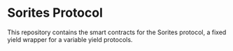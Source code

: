 # Sorites Protocol

This repository contains the smart contracts for the Sorites protocol, a fixed yield wrapper for a variable yield protocols.
